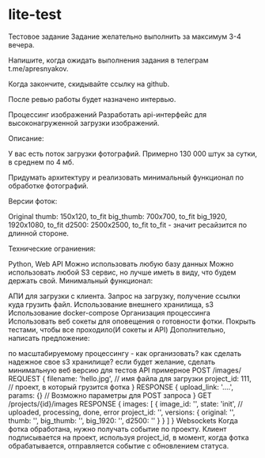 # lite-test

Тестовое задание
Задание желательно выполнить за максимум 3-4 вечера.

Напишите, когда ожидать выполнения задания в телеграм t.me/apresnyakov.

Когда закончите, скидывайте ссылку на github.

После ревью работы будет назначено интервью.

Процессинг изображений
Разработать api-интерфейс для высоконагруженной загрузки изображений.

Описание:

У вас есть поток загрузки фотографий. Примерно 130 000 штук за сутки, в среднем по 4 мб.

Придумать архитектуру и реализовать минимальный функционал по обработке фотографий.

Версии фоток:

Original
thumb: 150x120, to_fit
big_thumb: 700x700, to_fit
big_1920, 1920x1080, to_fit
d2500: 2500x2500, to_fit
to_fit - значит ресайзится по длинной стороне.

Технические ограниения:

Python, Web API
Можно использовать любую базу данных
Можно использовать любой S3 сервис, но лучше иметь в виду, что будем держать свой.
Минимальный функционал:

АПИ для загрузки с клиента. Запрос на загрузку, получение ссылки куда грузить файл.
Использование внешнего хранилища, s3
Использование docker-compose
Организация процессинга
Использовать веб сокеты для оповещения о готовности фотки.
Покрыть тестами, чтобы все проходило(И сокеты и API)
Дополнительно, написать предложение:

по масштабируемому процессингу - как организовать?
как сделать надежное свое s3 хранилище?
если будет желание, сделать минимальную веб версию для тестов
API примерное
POST /images/
REQUEST
{
	filename: 'hello.jpg', // имя файла для загрузки
	project_id: 111, // проект, в который грузится фотка
}
RESPONSE
{
   upload_link: '....',
   params: {} // Возможно параметры для POST запроса
}
GET /projects/{id}/images
RESPONSE
{
	images: [
		{
			image_id: '',
			state: 'init', // uploaded, processing, done, error
			project_id: '',
			versions: {
				original: '',
				thumb: '',
				big_thumb: '',
				big_1920: '',
				d2500: ''
			}
		}
	]
}
Websockets
Когда фотка обработана, нужно получать событие по проекту. Клиент подписывается на проект, используя project_id, в момент, когда фотка обрабатывается, отправляется событие с обновлением статуса.

